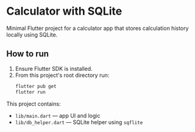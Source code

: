 # Calculator with SQLite

Minimal Flutter project for a calculator app that stores calculation history locally using SQLite.

## How to run

1. Ensure Flutter SDK is installed.
2. From this project's root directory run:
   ```bash
   flutter pub get
   flutter run
   ```

This project contains:
- `lib/main.dart` — app UI and logic
- `lib/db_helper.dart` — SQLite helper using `sqflite`

